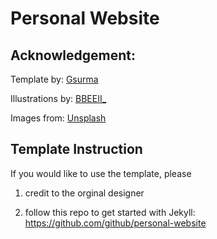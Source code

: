 # Personal Website

## Acknowledgement: 
Template by: [Gsurma](https://gsurma.github.io)

Illustrations by: [BBEEII_](https://www.xiaohongshu.com/user/profile/5d95a98f0000000001008228)

Images from: [Unsplash](https://unsplash.com/)

## Template Instruction
If you would like to use the template, please 
1) credit to the orginal designer

2) follow this repo to get started with Jekyll: https://github.com/github/personal-website

